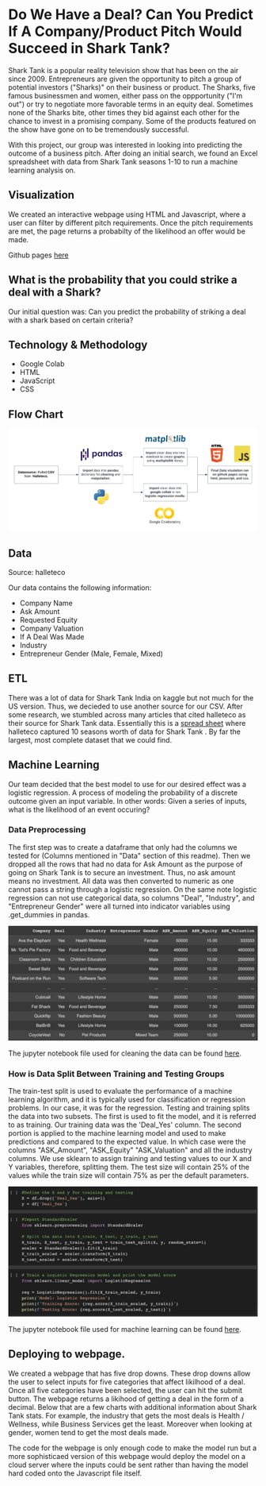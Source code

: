 # Do We Have a Deal? Can You Predict If A Company/Product Pitch Would Succeed in Shark Tank?  

Shark Tank is a popular reality television show that has been on the air since 2009. Entrepreneurs are given the opportunity to pitch a group of potential investors ("Sharks)" on their business or product. The Sharks, five famous businessmen and women, either pass on the oppportunity ("I'm out") or try to negotiate more favorable terms in an equity deal. Sometimes none of the Sharks bite, other times they bid against each other for the chance to invest in a promising company. Some of the products featured on the show have gone on to be tremendously successful.

With this project, our group was interested in looking into predicting the outcome of a business pitch. After doing an initial search, we found an Excel spreadsheet with data from Shark Tank seasons 1-10 to run a machine learning analysis on.

## Visualization
We created an interactive webpage using HTML and Javascript, where a user can filter by different pitch requirements. Once the pitch requirements are met, the page returns a probabilty of the likelihood an offer would be made. 

Github pages [here](https://kmoreno7.github.io/p4_SharkTank/)

## What is the probability that you could strike a deal with a Shark?
Our initial question was: Can you predict the probability of striking a deal with a shark based on certain criteria? 

## Technology & Methodology
- Google Colab 
- HTML
- JavaScript
- CSS

## Flow Chart

![ETL-Project (1)](https://github.com/kmoreno7/p4_SharkTank/blob/main/images/p4_etl.png)

## Data
Source: halleteco

Our data contains the following information: 
- Company Name
- Ask Amount
- Requested Equity 
- Company Valuation 
- If A Deal Was Made 
- Industry
- Entrepreneur Gender (Male, Female, Mixed)

## ETL

There was a lot of data for Shark Tank India on kaggle but not much for the US version. Thus, we decieded to use another source for our CSV. After some research, we stumbled across many articles that cited halleteco as their source for Shark Tank data. Essentially this is a [spread sheet](https://docs.google.com/spreadsheets/d/1Lr0gi_QJB_JU0lBMjJ7WiBRxA0loml1FlM-KlmKsaEY/edit#gid=0) where halleteco captured 10 seasons worth of data for Shark Tank . By far the largest, most complete dataset that we could find.

## Machine Learning
Our team decided that the best model to use for our desired effect was a logistic regression. A process of modeling the probability of a discrete outcome given an input variable. In other words: Given a series of inputs, what is the likelihood of an event occuring?

### Data Preprocessing
The first step was to create a dataframe that only had the columns we tested for (Columns mentioned in "Data" section of this readme). Then we dropped all the rows that had no data for Ask Amount as the purpose of going on Shark Tank is to secure an investment. Thus, no ask amount means no investment. All data was then converted to numeric as one cannot pass a string through a logistic regression. On the same note logistic regression can not use categorical data, so columns "Deal", "Industry", and "Entrepreneur Gender" were all turned into indicator variables using .get_dummies in pandas. 

![p4](https://github.com/kmoreno7/p4_SharkTank/blob/main/images/Data_table.png)

The jupyter notebook file used for cleaning the data can be found [here](https://github.com/kmoreno7/p4_SharkTank/blob/main/data/Cleaning_SharkTank_Data.ipynb).

### How is Data Split Between Training and Testing Groups


The train-test split is used to evaluate the performance of a machine learning algorithm, and it is typically used for classification or regression problems. In our case, it was for the regression. Testing and training splits the data into two subsets. The first is used to fit the model, and it is referred to as training. Our training data was the 'Deal_Yes' column. The second portion is applied to the machine learning model and used to make predictions and compared to the expected value. In which case were the columns "ASK_Amount",	"ASK_Equity" "ASK_Valuation" and all the industry columns. We use sklearn to assign training and testing values to our X and Y variables, therefore, splitting them. The test size will contain 25% of the values while the train size will contain 75% as per the default parameters.

![p4](https://github.com/kmoreno7/p4_SharkTank/blob/main/images/Screenshot%202023-02-22%20at%205.46.40%20PM.png)

The jupyter notebook file used for machine learning can be found [here](https://github.com/kmoreno7/p4_SharkTank/blob/main/sharktank_machine_learning.ipynb).

## Deploying to webpage.

We created a webpage that has five drop downs. These drop downs allow the user to select inputs for five categories that affect likilhood of a deal. Once all five categories have been selected, the user can hit the submit button. The webpage returns a likihood of getting a deal in the form of a decimal. Below that are a few charts with additional information about Shark Tank stats. For example, the industry that gets the most deals is Health / Wellness, while Business Services get the least. Moreover when looking at gender, women tend to get the most deals made. 

The code for the webpage is only enough code to make the model run but a more sophisticaed version of this webpage would deploy the model on a cloud server where the inputs could be sent rather than having the model hard coded onto the Javascript file itself. 
